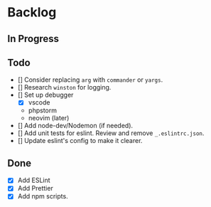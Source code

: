 # Backlog

## In Progress

## Todo

- [] Consider replacing `arg` with `commander` or `yargs`.
- [] Research `winston` for logging.
- [] Set up debugger
  - [x] vscode
  - phpstorm
  - neovim (later)
- [] Add node-dev/Nodemon (if needed).
- [] Add unit tests for eslint. Review and remove `_.eslintrc.json`.
- [] Update eslint's config to make it clearer.

## Done

- [x] Add ESLint
- [x] Add Prettier
- [x] Add npm scripts.
